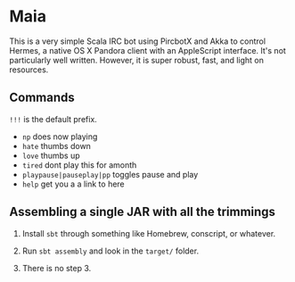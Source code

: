 # Maia

This is a very simple Scala IRC bot using PircbotX and Akka to control Hermes, a native OS X Pandora client with an AppleScript interface. It's not particularly well written. However, it is super robust, fast, and light on resources.

## Commands

`!!!` is the default prefix.

* `np` does now playing
* `hate` thumbs down
* `love` thumbs up
* `tired` dont play this for amonth
* `playpause|pauseplay|pp` toggles pause and play
* `help` get you a a link to here

## Assembling a single JAR with all the trimmings

1. Install `sbt` through something like Homebrew, conscript, or whatever.

2. Run `sbt assembly` and look in the `target/` folder.

3. There is no step 3.
